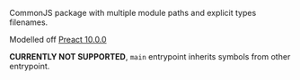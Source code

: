 CommonJS package with multiple module paths and explicit types filenames.

Modelled off [Preact 10.0.0](https://github.com/preactjs/preact/tree/10.0.0)

**CURRENTLY NOT SUPPORTED**, `main` entrypoint inherits symbols from other entrypoint.
